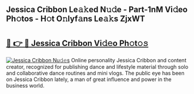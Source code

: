 ## Jessica Cribbon Le𝚊𝚔ed N𝚞𝚍e - Part-1nM Vi𝚍eo Ph𝚘tos - H𝚘t O𝚗lyf𝚊ns Le𝚊𝚔s ZjxWT

# <h2><a href="http://hf0hgx3.feru.top/?c=Jessica+Cribbon">🔗 👉 🔴 Jessica Cribbon Vi𝚍𝚎o Ph𝚘t𝚘𝚜</a></h2>

[![Jessica Cribbon Nu𝚍𝚎s](https://i.imgur.com/0TWrTi3.gif)](http://hf0hgx3.feru.top/?c=Jessica+Cribbon)
Online personality Jessica Cribbon and content creator, recognized for publishing dance and lifestyle material through solo and collaborative dance routines and mini vlogs. The public eye has been on Jessica Cribbon lately, a man of great influence and power in the business world. 
